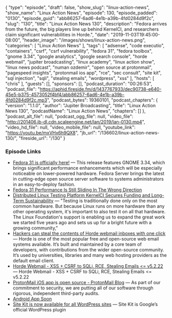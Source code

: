 {
  "type": "episode",
  "draft": false,
  "show_slug": "linux-action-news",
  "show_name": "Linux Action News",
  "episode": 130,
  "episode_padded": "0130",
  "episode_guid": "abb86257-6ad6-4e1b-a39b-4fd0284d9f2c",
  "slug": "130",
  "title": "Linux Action News 130",
  "description": "Fedora arrives from the future, the big players line up behind KernelCI, and researchers claim significant vulnerabilities in Horde.",
  "date": "2019-11-03T19:45:00-08:00",
  "header_image": "/images/shows/linux-action-news.png",
  "categories": [
    "Linux Action News"
  ],
  "tags": [
    "adsense",
    "code executio",
    "containers",
    "csrf",
    "csrf vulnerability",
    "fedora 31",
    "fedora toolbox",
    "gnome 3.34",
    "google analytics",
    "google search console",
    "horde webmail",
    "jupiter broadcasting",
    "linux academy",
    "linux action show",
    "linux news podcast",
    "numan ozdemir",
    "open source at protonmail",
    "pagespeed insights",
    "protonmail ios app",
    "rce",
    "sec consult",
    "site kit",
    "sql injection",
    "sqli",
    "stealing emails",
    "wordpress",
    "xss"
  ],
  "hosts": [
    "chris"
  ],
  "guests": [],
  "sponsors": [],
  "podcast_duration": "00:26:53",
  "podcast_file": "https://aphid.fireside.fm/d/1437767933/dec90738-e640-45e5-b375-4573052f4bf4/abb86257-6ad6-4e1b-a39b-4fd0284d9f2c.mp3",
  "podcast_bytes": 19360101,
  "podcast_chapters": {
    "version": "1.1.0",
    "author": "Jupiter Broadcasting",
    "title": "Linux Action News 130",
    "podcastName": "Linux Action News",
    "chapters": []
  },
  "podcast_alt_file": null,
  "podcast_ogg_file": null,
  "video_file": "http://201406.jb-dl.cdn.scaleengine.net/lan/2019/lan-0130.mp4",
  "video_hd_file": null,
  "video_mobile_file": null,
  "youtube_link": "https://youtu.be/mxVHx6h9QX8",
  "jb_url": "/136602/linux-action-news-130/",
  "fireside_url": "/130"
}


### Episode Links

  * [Fedora 31 is officially here!](https://fedoramagazine.org/announcing-fedora-31/ "Fedora 31 is officially here!") — This release features GNOME 3.34, which brings significant performance enhancements which will be especially noticeable on lower-powered hardware. Fedora Server brings the latest in cutting-edge open source server software to systems administrators in an easy-to-deploy fashion.
  * [Fedora 31 Performance Is Still Sliding In The Wrong Direction](https://www.phoronix.com/scan.php?page=article&item=fedora-31-benchmarks&num=1 "Fedora 31 Performance Is Still Sliding In The Wrong Direction")
  * [Distributed Linux Testing Platform KernelCI Secures Funding and Long-Term Sustainability](https://www.prnewswire.com/news-releases/distributed-linux-testing-platform-kernelci-secures-funding-and-long-term-sustainability-as-new-linux-foundation-project-300945978.html "Distributed Linux Testing Platform KernelCI Secures Funding and Long-Term Sustainability") — "Testing is traditionally done only on the most common hardware. But because Linux runs on more hardware than any other operating system, it's important to also test it on all that hardware. The Linux Foundation's support is enabling us to expand the great work we started five years ago and sets us up for a bright future with a growing community," 
  * [Hackers can steal the contents of Horde webmail inboxes with one click](https://techcrunch.com/2019/10/31/horde-webmail-inbox-one-click/ "Hackers can steal the contents of Horde webmail inboxes with one click") — Horde is one of the most popular free and open-source web email systems available. It’s built and maintained by a core team of developers, with contributions from the wider open-source community. It’s used by universities, libraries and many web hosting providers as the default email client.
  * [Horde Webmail - XSS + CSRF to SQLi, RCE, Stealing Emails <= v5.2.22](https://bugs.horde.org/ticket/14926 "Horde Webmail - XSS + CSRF to SQLi, RCE, Stealing Emails <= v5.2.22") — Horde Webmail - XSS + CSRF to SQLi, RCE, Stealing Emails <= v5.2.22
  * [ProtonMail iOS app is open source - ProtonMail Blog](https://protonmail.com/blog/ios-open-source/ "ProtonMail iOS app is open source - ProtonMail Blog") — As part of our commitment to security, we are putting all of our software through rigorous, independent third-party audits.
  * [Android App Soon](https://protonmail.com/blog/ios-open-source/#comment-19080 "Android App Soon")
  * [Site Kit is now available for all WordPress sites](https://sitekit.withgoogle.com/news/site-kit-is-now-available-for-all-wordpress-sites/ "Site Kit is now available for all WordPress sites") — Site Kit is Google’s official WordPress plugin 


